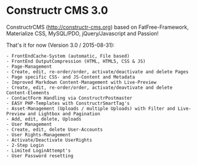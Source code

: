 Constructr CMS 3.0
==================

ConstructrCMS (<a href="http://constructr-cms.org">http://constructr-cms.org</a>) based on FatFree-Framework, Materialize CSS, MySQL/PDO, jQuery/Javascript and Passion!

That's it for now (Version 3.0 / 2015-08-31):

	- FrontEndCache-System (automatic, File based)
	- FrontEnd OutputCompression (HTML, HTML5, CSS & JS)
	- Page-Management
	- Create, edit, re-order/order, activate/deactivate and delete Pages
	- Page specific CSS- and JS-Content and Metadata
	- Improved Markdown Content-Management with Live-Preview
	- Create, edit, re-order/order, activate/deavtivate and delete Content-Elements
	- ContactForm Handling via ConstructrPostmaster
	- EASY PHP-Templates with ConstructrSmartTag's
	- Asset-Management (Uploads / multiple Uploads) with Filter and Live-Preview and Lightbox and Pagination
	- Add, edit, delete, Uploads
	- User Management
	- Create, edit, delete User-Accounts
	- User Rights-Management 
	- Activate/Deactivate UserRights
	- 2-Step Login
	- Limited LoginAttempt's
	- User Password resetting